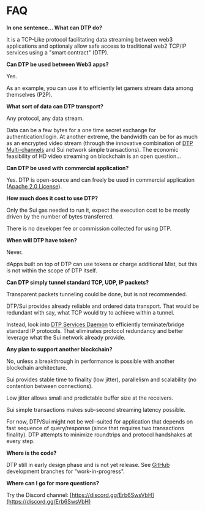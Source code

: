 # FAQ

**In one sentence... What can DTP do?**

It is a TCP-Like protocol facilitating data streaming between web3 applications and optionaly allow safe access to traditional web2 TCP/IP services using a "smart contract" (DTP).

**Can DTP be used between Web3 apps?**

Yes.

As an example, you can use it to efficiently let gamers stream data among themselves (P2P).


**What sort of data can DTP transport?**

Any protocol, any data stream.

Data can be a few bytes for a one time secret exchange for authentication/login. At another extreme, the bandwidth can be for as much as an encrypted video stream (through the innovative combination of [DTP Multi-channels](ref/design.md#multi-channel-connection) and Sui network simple transactions). The economic feasibility of HD video streaming on blockchain is an open question...

**Can DTP be used with commercial application?**

Yes. DTP is open-source and can freely be used in commercial application ([Apache 2.0 License](../../LICENSE)).

**How much does it cost to use DTP?**

Only the Sui gas needed to run it, expect the execution cost to be mostly driven by the number of bytes transferred.

There is no developer fee or commission collected for using DTP.

**When will DTP have token?**

Never. 

dApps built on top of DTP can use tokens or charge additional Mist, but this is not within the scope of DTP itself.

**Can DTP simply tunnel standard TCP, UDP, IP packets?**

Transparent packets tunneling could be done, but is not recommended.

DTP/Sui provides already reliable and ordered data transport. That would be redundant with say, what TCP would try to achieve within a tunnel.

Instead, look into [DTP Services Daemon](setup/help.md#choice-1-of-3-simplified-dtp-services-deployment) to efficiently terminate/bridge standard IP protocols. That eliminates protocol redundancy and better leverage what the Sui network already provide.

**Any plan to support another blockchain?**

No, unless a breakthrough in performance is possible with another blockchain architecture.

Sui provides stable time to finality (low jitter), parallelism and scalability (no contention between connections).

Low jitter allows small and predictable buffer size at the receivers.

Sui simple transactions makes sub-second streaming latency possible.

For now, DTP/Sui might not be well-suited for application that depends on fast sequence of query/response (since that requires two transactions finality). DTP attempts to minimize roundtrips and protocol handshakes at every step.

**Where is the code?**

DTP still in early design phase and is not yet release. 
See [GitHub](https://github.com/mario4tier/dtp) development branches for "work-in-progress".

**Where can I go for more questions?**

Try the Discord channel: [https://discord.gg/Erb6SwsVbH](https://discord.gg/Erb6SwsVbH)